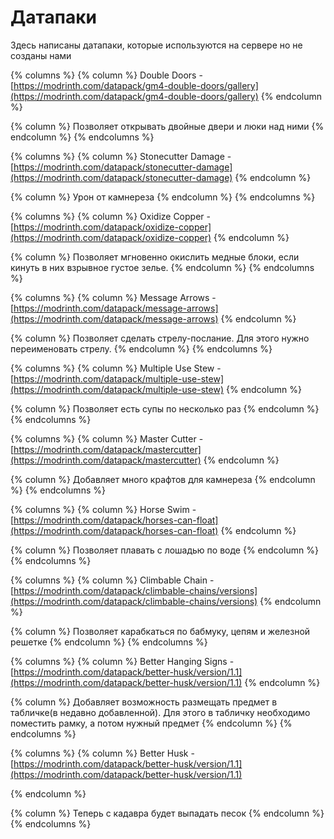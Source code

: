 # Датапаки

Здесь написаны датапаки, которые используются на сервере но не созданы нами&#x20;

{% columns %}
{% column %}
Double Doors -[https://modrinth.com/datapack/gm4-double-doors/gallery](https://modrinth.com/datapack/gm4-double-doors/gallery)
{% endcolumn %}

{% column %}
Позволяет открывать двойные двери и люки над ними
{% endcolumn %}
{% endcolumns %}

{% columns %}
{% column %}
Stonecutter Damage - [https://modrinth.com/datapack/stonecutter-damage](https://modrinth.com/datapack/stonecutter-damage)
{% endcolumn %}

{% column %}
Урон от камнереза
{% endcolumn %}
{% endcolumns %}

{% columns %}
{% column %}
Oxidize Copper - [https://modrinth.com/datapack/oxidize-copper](https://modrinth.com/datapack/oxidize-copper)
{% endcolumn %}

{% column %}
Позволяет мгновенно окислить медные блоки, если кинуть в них взрывное густое зелье.
{% endcolumn %}
{% endcolumns %}

{% columns %}
{% column %}
Message Arrows - [https://modrinth.com/datapack/message-arrows](https://modrinth.com/datapack/message-arrows)
{% endcolumn %}

{% column %}
Позволяет сделать стрелу-послание. Для этого нужно переименовать стрелу.
{% endcolumn %}
{% endcolumns %}

{% columns %}
{% column %}
Multiple Use Stew - [https://modrinth.com/datapack/multiple-use-stew](https://modrinth.com/datapack/multiple-use-stew)
{% endcolumn %}

{% column %}
Позволяет есть супы по несколько раз
{% endcolumn %}
{% endcolumns %}

{% columns %}
{% column %}
Master Cutter - [https://modrinth.com/datapack/mastercutter](https://modrinth.com/datapack/mastercutter)
{% endcolumn %}

{% column %}
Добавляет много крафтов для камнереза
{% endcolumn %}
{% endcolumns %}

{% columns %}
{% column %}
Horse Swim - [https://modrinth.com/datapack/horses-can-float](https://modrinth.com/datapack/horses-can-float)
{% endcolumn %}

{% column %}
Позволяет плавать с лошадью по воде
{% endcolumn %}
{% endcolumns %}

{% columns %}
{% column %}
Climbable Chain - [https://modrinth.com/datapack/climbable-chains/versions](https://modrinth.com/datapack/climbable-chains/versions)
{% endcolumn %}

{% column %}
Позволяет карабкаться по бабмуку, цепям и железной решетке
{% endcolumn %}
{% endcolumns %}

{% columns %}
{% column %}
Better Hanging Signs - [https://modrinth.com/datapack/better-husk/version/1.1](https://modrinth.com/datapack/better-husk/version/1.1)
{% endcolumn %}

{% column %}
Добавляет возможность размещать предмет в табличке(в недавно добавленной). Для этого в табличку необходимо поместить рамку, а потом нужный предмет
{% endcolumn %}
{% endcolumns %}

{% columns %}
{% column %}
Better Husk -  [https://modrinth.com/datapack/better-husk/version/1.1](https://modrinth.com/datapack/better-husk/version/1.1)


{% endcolumn %}

{% column %}
Теперь с кадавра будет выпадать песок
{% endcolumn %}
{% endcolumns %}

